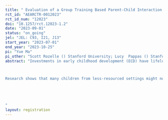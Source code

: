 ```yaml
---
title: " Evaluation of a Group Training Based Parent-Child Interaction Program on the Child Development in a Low-Income Setting"
rct_id: "AEARCTR-0012023"
rct_id_num: "12023"
doi: "10.1257/rct.12023-1.2"
date: "2023-09-01"
status: "on_going"
jel: "JEL: C93, I21, J13"
start_year: "2023-07-01"
end_year: "2023-10-25"
pi: "Yue Ma"
pi_other: "Scott Rozelle () Stanford University; Lucy  Pappas () Stanford University"
abstract: "Investments in early childhood development (ECD) have lifelong effects on the growth of an individual, the educational attainment of the next generation, and the economic growth of a country. Poor ECD trends persist in populations around the world, especially those in lower and middle-income countries.

Research shows that many children from less-resourced settings might not be experiencing high quality language and parent-child interaction environments necessary for healthy child development. Evidence from non-Western, as well as low-income settings in developed countries, suggests that the home language and parent-child interaction environment have a strong influence on child development outcomes. Rural China is one example of a low-income setting where the home language environment may be a significant factor of ECD. The purpose of this study is to evaluate the effects of a group training based parent-child Interaction parenting program on home language and parent-child interaction environment and ECD outcomes of children aged 12-30 months living in low-income communities.


"
layout: registration
---
```


